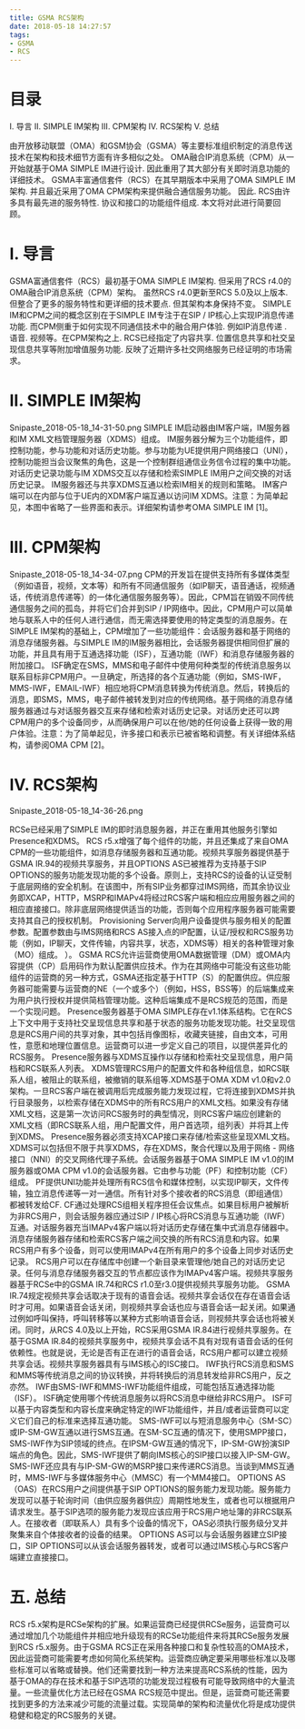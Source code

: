 ```yaml
---
title: GSMA RCS架构
date: 2018-05-18 14:27:57
tags:
- GSMA
- RCS
---
```


# 目录
I. 导言
II. SIMPLE IM架构
III. CPM架构
IV. RCS架构
V. 总结

由开放移动联盟（OMA）和GSM协会（GSMA）等主要标准组织制定的消息传送技术在架构和技术细节方面有许多相似之处。 OMA融合IP消息系统（CPM）从一开始就基于OMA SIMPLE IM进行设计. 因此重用了其大部分有关即时消息功能的详细技术。 GSMA丰富通信套件（RCS）在其早期版本中采用了OMA SIMPLE IM架构. 并且最近采用了OMA CPM架构来提供融合通信服务功能。 因此. RCS由许多具有最先进的服务特性. 协议和接口的功能组件组成. 本文将对此进行简要回顾。

# I. 导言
GSMA富通信套件（RCS）最初基于OMA SIMPLE IM架构. 但采用了RCS r4.0的OMA融合IP消息系统（CPM）架构。 虽然RCS r4.0更新至RCS 5.0及以上版本. 但整合了更多的服务特性和更详细的技术要点. 但其架构本身保持不变。 SIMPLE IM和CPM之间的概念区别在于SIMPLE IM专注于在SIP / IP核心上实现IP消息传递功能. 而CPM侧重于如何实现不同通信技术中的融合用户体验. 例如IP消息传递 . 语音. 视频等。在CPM架构之上. RCS已经指定了内容共享. 位置信息共享和社交呈现信息共享等附加增值服务功能. 反映了近期许多社交网络服务已经证明的市场需求。

# II. SIMPLE IM架构
Snipaste_2018-05-18_14-31-50.png
SIMPLE IM启动器由IM客户端，IM服务器和IM XML文档管理服务器（XDMS）组成。 IM服务器分解为三个功能组件，即控制功能，参与功能和对话历史功能。参与功能为UE提供用户网络接口（UNI），控制功能担当会议聚焦的角色，这是一个控制群组通信业务信令过程的集中功能。对话历史记录功能与IM XDMS交互以存储和检索SIMPLE IM用户之间交换的对话历史记录。 IM服务器还与共享XDMS互通以检索IM相关的规则和策略。 IM客户端可以在内部与位于UE内的XDM客户端互通以访问IM XDMS。注意：为简单起见，本图中省略了一些界面和表示。详细架构请参考OMA SIMPLE IM [1]。

# III. CPM架构
Snipaste_2018-05-18_14-34-07.png
CPM的开发旨在提供支持所有多媒体类型（例如语音，视频，文本等）和所有不同通信服务（如IP聊天，语音通话，视频通话，传统消息传递等）的一体化通信服务服务等）。因此，CPM旨在销毁不同传统通信服务之间的孤岛，并将它们合并到SIP / IP网络中。因此，CPM用户可以简单地与联系人中的任何人进行通信，而无需选择要使用的特定类型的消息服务。在SIMPLE IM架构的基础上，CPM增加了一些功能组件：会话服务器和基于网络的消息存储服务器。与SIMPLE IM的IM服务器相比，会话服务器提供相同但扩展的功能，并且具有用于互通选择功能（ISF），互通功能（IWF）和消息存储服务器的附加接口。 ISF确定在SMS，MMS和电子邮件中使用何种类型的传统消息服务以联系目标非CPM用户。一旦确定，所选择的各个互通功能（例如，SMS-IWF，MMS-IWF，EMAIL-IWF）相应地将CPM消息转换为传统消息。然后，转换后的消息，即SMS，MMS，电子邮件被转发到对应的传统网络。基于网络的消息存储服务器通过与对话服务器交互来存储和检索对话历史记录。对话历史还可以跨CPM用户的多个设备同步，从而确保用户可以在他/她的任何设备上获得一致的用户体验。注意：为了简单起见，许多接口和表示已被省略和调整。有关详细体系结构，请参阅OMA CPM [2]。

# IV. RCS架构

Snipaste_2018-05-18_14-36-26.png

RCSe已经采用了SIMPLE IM的即时消息服务器，并正在重用其他服务引擎如Presence和XDMS。 RCS r5.x增强了每个组件的功能，并且还集成了来自OMA CPM的一些功能组件，如消息存储服务器和互通功能。视频共享服务器提供基于GSMA IR.94的视频共享服务，并且OPTIONS AS已被推荐为支持基于SIP OPTIONS的服务功能发现功能的多个设备。原则上，支持RCS的设备的认证受制于底层网络的安全机制。在该图中，所有SIP业务都穿过IMS网络，而其余协议业务即XCAP，HTTP，MSRP和IMAPv4将经过RCS客户端和相应应用服务器之间的相应直接接口。除非底层网络提供适当的功能，否则每个应用程序服务器可能需要支持其自己的授权机制。 Provisioning Server向用户设备提供与服务相关的配置参数。配置参数由与IMS网络和RCS AS接入点的IP配置，认证/授权和RCS服务功能（例如，IP聊天，文件传输，内容共享，状态，XDMS等）相关的各种管理对象（MO）组成。 ）。 GSMA RCS允许运营商使用OMA数据管理（DM）或OMA内容提供（CP）启用码作为默认配置供应技术。作为在其网络中可能没有这些功能组件的运营商的另一种方式，GSMA还指定基于HTTP（S）的配置供应。供应服务器可能需要与运营商的NE（一个或多个）（例如，HSS，BSS等）的后端集成来为用户执行授权并提供简档管理功能。这种后端集成不是RCS规范的范围，而是一个实现问题。 Presence服务器基于OMA SIMPLE存在v1.1体系结构。它在RCS上下文中用于支持社交呈现信息共享和基于状态的服务功能发现功能。社交呈现信息是RCS用户间的共享对象，其中包括肖像图标，收藏夹链接，自由文本，可用性，意愿和地理位置信息。运营商可以进一步定义自己的项目，以提供差异化​​的RCS服务。 Presence服务器与XDMS互操作以存储和检索社交呈现信息，用户简档和RCS联系人列表。 XDMS管理RCS用户的配置文件和各种组信息，如RCS联系人组，被阻止的联系组，被撤销的联系组等.XDMS基于OMA XDM v1.0和v2.0架构。一旦RCS客户端在被调用后完成服务能力发现过程，它将连接到XDMS并执行目录服务，以检索存储在XDMS中的所有RCS用户的XML文档。如果没有存储XML文档，这是第一次访问RCS服务时的典型情况，则RCS客户端应创建新的XML文档（即RCS联系人组，用户配置文件，用户首选项，组列表）并将其上传到XDMS。 Presence服务器必须支持XCAP接口来存储/检索这些呈现XML文档。 XDMS可以包括但不限于共享XDMS，存在XDMS，聚合代理以及用于网络 - 网络接口（NNI）的交叉网络代理子系统。会话服务器基于OMA SIMPLE IM v1.0的IM服务器或OMA CPM v1.0的会话服务器。它由参与功能（PF）和控制功能（CF）组成。 PF提供UNI功能并处理所有RCS信令和媒体控制，以实现IP聊天，文件传输，独立消息传递等一对一通信。所有针对多个接收者的RCS消息（即组通信）都被转发给CF. CF通过处理RCS组相关程序担任会议焦点。如果目标用户被解析为非RCS用户，则会话服务器应通过SIP / IP核心将RCS消息与互通功能（IWF）互通。对话服务器充当IMAPv4客户端以将对话历史存储在集中式消息存储器中。消息存储服务器存储和检索RCS客户端之间交换的所有RCS消息和内容。如果RCS用户有多个设备，则可以使用IMAPv4在所有用户的多个设备上同步对话历史记录。 RCS用户可以在存储库中创建一个新目录来管理他/她自己的对话历史记录。任何与消息存储服务器交互的节点都应该作为IMAPv4客户端。视频共享服务器基于RCSe中的GSMA IR.74和RCS r1.0至r3.0提供视频共享服务功能。
GSMA IR.74规定视频共享会话取决于现有的语音会话。视频共享会话仅在存在语音会话时才可用。如果语音会话关闭，则视频共享会话也应与语音会话一起关闭。如果通过例如呼叫保持，呼叫转移等以某种方式影响语音会话，则视频共享会话也将被关闭。同时，从RCS 4.0及以上开始，RCS采用GSMA IR.84进行视频共享服务。在基于GSMA IR.84的视频共享服务中，视频共享会话不具有对现有语音会话的任何依赖性。也就是说，无论是否有正在进行的语音会话，RCS用户都可以建立视频共享会话。视频共享服务器具有与IMS核心的ISC接口。 IWF执行RCS消息和SMS和MMS等传统消息之间的协议转换，并将转换后的消息转发给非RCS用户，反之亦然。 IWF由SMS-IWF和MMS-IWF功能组件组成，可能包括互通选择功能（ISF）。 ISF确定使用哪个传统消息服务以将RCS消息中继给非RCS用户。 ISF可以基于内容类型和内容长度来确定特定的IWF功能组件，并且/或者运营商可以定义它们自己的标准来选择互通功能。 SMS-IWF可以与短消息服务中心（SM-SC）或IP-SM-GW互通以进行SMS互通。在SM-SC互通的情况下，使用SMPP接口，SMS-IWF作为SIP领域的终点。在IPSM-GW互通的情况下，IP-SM-GW扮演SIP端点的角色。因此，SMS-IWF提供了朝向IMS核心的SIP接口以接入IP-SM-GW。 SMS-IWF还应具有与IP-SM-GW的MSRP接口来传递RCS消息。当谈到MMS互通时，MMS-IWF与多媒体服务中心（MMSC）有一个MM4接口。 OPTIONS AS（OAS）在RCS用户之间提供基于SIP OPTIONS的服务能力发现功能。服务能力发现可以基于轮询时间（由供应服务器供应）周期性地发生，或者也可以根据用户请求发生。基于SIP选项的服务能力发现应该应用于RCS用户地址簿的非RCS联系人。在接收者（即联系人）具有多个设备的情况下，OAS必须执行服务级分叉并聚集来自个体接收者的设备的结果。 OPTIONS AS可以与会话服务器建立SIP接口，SIP OPTIONS可以从该会话服务器转发，或者可以通过IMS核心与RCS客户端建立直接接口。

# 五. 总结
RCS r5.x架构是RCSe架构的扩展。如果运营商已经提供RCSe服务，运营商可以通过增加几个功能组件并相应地升级现有的RCSe功能组件来将其RCSe服务发展到RCS r5.x服务。由于GSMA RCS正在采用各种接口和复杂性较高的OMA技术，因此运营商可能需要考虑如何简化系统架构。运营商应确定要采用哪些标准以及哪些标准可以省略或替换。他们还需要找到一种方法来提高RCS系统的性能，因为基于OMA的存在技术和基于SIP选项的功能发现过程极有可能导致网络中的大量流量。一些流量优化方法已经在GSMA RCS规范中提出。但是，运营商可能还需要找到更多的方法来减少可能的流量过载。实现简单的架构和流量优化将是成功提供稳健和稳定的RCS服务的关键。

